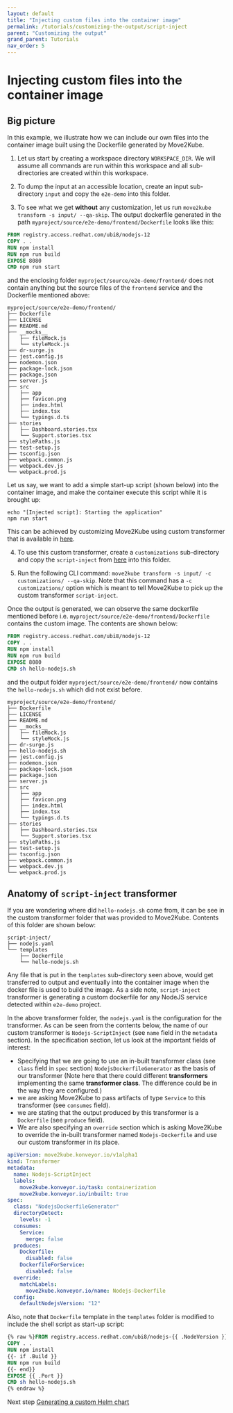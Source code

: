 ```yaml
---
layout: default
title: "Injecting custom files into the container image"
permalink: /tutorials/customizing-the-output/script-inject
parent: "Customizing the output"
grand_parent: Tutorials
nav_order: 5
---
```


# Injecting custom files into the container image

## Big picture

In this example, we illustrate how we can include our own files into the container image built using the Dockerfile generated by Move2Kube. 

1. Let us start by creating a workspace directory `WORKSPACE_DIR`. We will assume all commands are run within this workspace and all sub-directories are created within this workspace.

2. To dump the input at an accessible location, create an input sub-directory `input` and copy the `e2e-demo` into this folder.

3. To see what we get **without** any customization, let us run `move2kube transform -s input/ --qa-skip`. The output dockerfile generated in the path  `myproject/source/e2e-demo/frontend/Dockerfile` looks like this:
```Dockerfile
FROM registry.access.redhat.com/ubi8/nodejs-12
COPY . .
RUN npm install
RUN npm run build
EXPOSE 8080
CMD npm run start
```

and the enclosing folder `myproject/source/e2e-demo/frontend/` does not contain anything but the source files of the `frontend` service and the Dockerfile mentioned above:

```
myproject/source/e2e-demo/frontend/
├── Dockerfile
├── LICENSE
├── README.md
├── __mocks__
│   ├── fileMock.js
│   └── styleMock.js
├── dr-surge.js
├── jest.config.js
├── nodemon.json
├── package-lock.json
├── package.json
├── server.js
├── src
│   ├── app
│   ├── favicon.png
│   ├── index.html
│   ├── index.tsx
│   └── typings.d.ts
├── stories
│   ├── Dashboard.stories.tsx
│   └── Support.stories.tsx
├── stylePaths.js
├── test-setup.js
├── tsconfig.json
├── webpack.common.js
├── webpack.dev.js
└── webpack.prod.js
```

Let us say, we want to add a simple start-up script (shown below) into the container image, and make the container execute this script while it is brought up:
```console
echo "[Injected script]: Starting the application"
npm run start
```

This can be achieved by customizing Move2Kube using custom transformer that is available in [here](https://github.com/konveyor/move2kube-transformers/tree/main/script-inject).

4. To use this custom transformer, create a `customizations` sub-directory and copy the `script-inject` from [here](https://github.com/konveyor/move2kube-transformers/tree/main/script-inject) into this folder.

5. Run the following CLI command: `move2kube transform -s input/ -c customizations/ --qa-skip`. Note that this command has a `-c customizations/` option which is meant to tell Move2Kube to pick up the custom transformer `script-inject`. 

Once the output is generated, we can observe the same dockerfile mentioned before i.e. `myproject/source/e2e-demo/frontend/Dockerfile` contains the custom image. The contents are shown below:
```Dockerfile
FROM registry.access.redhat.com/ubi8/nodejs-12
COPY . .
RUN npm install
RUN npm run build
EXPOSE 8080
CMD sh hello-nodejs.sh
```

and the output folder `myproject/source/e2e-demo/frontend/` now contains the `hello-nodejs.sh` which did not exist before.

```
myproject/source/e2e-demo/frontend/
├── Dockerfile
├── LICENSE
├── README.md
├── __mocks__
│   ├── fileMock.js
│   └── styleMock.js
├── dr-surge.js
├── hello-nodejs.sh
├── jest.config.js
├── nodemon.json
├── package-lock.json
├── package.json
├── server.js
├── src
│   ├── app
│   ├── favicon.png
│   ├── index.html
│   ├── index.tsx
│   └── typings.d.ts
├── stories
│   ├── Dashboard.stories.tsx
│   └── Support.stories.tsx
├── stylePaths.js
├── test-setup.js
├── tsconfig.json
├── webpack.common.js
├── webpack.dev.js
└── webpack.prod.js
```

## Anatomy of `script-inject` transformer
If you are wondering where did `hello-nodejs.sh` come from, it can be see in the custom transformer folder that was provided to Move2Kube. Contents of this folder are shown below:

```
script-inject/
├── nodejs.yaml
└── templates
    ├── Dockerfile
    └── hello-nodejs.sh
```

Any file that is put in the `templates` sub-directory seen above, would get transferred to output and eventually into the container image when the docker file is used to build the image. As a side note, `script-inject` transformer is generating a custom dockerfile for any NodeJS service detected within `e2e-demo` project.

In the above transformer folder, the `nodejs.yaml` is the configuration for the transformer. As can be seen from the contents below, the name of our custom transformer is `Nodejs-ScriptInject` (see `name` field in the `metadata` section). In the specification section, let us look at the important fields of interest:
- Specifying that we are going to use an in-built transformer class (see `class` field in `spec` section) `NodejsDockerfileGenerator` as the basis of our transformer (Note here that there could different **transformers** implementing the same **transformer class**. The difference could be in the way they are configured.)
- we are asking Move2Kube to pass artifacts of type `Service` to this transformer (see `consumes` field).
- we are stating that the output produced by this transformer is a `Dockerfile` (see `produce` field). 
- We are also specifying an `override` section which is asking Move2Kube to override the in-built transformer named `Nodejs-Dockerfile` and use our custom transformer in its place.
```yaml
apiVersion: move2kube.konveyor.io/v1alpha1
kind: Transformer
metadata:
  name: Nodejs-ScriptInject
  labels:
    move2kube.konveyor.io/task: containerization
    move2kube.konveyor.io/inbuilt: true
spec:
  class: "NodejsDockerfileGenerator"
  directoryDetect:
    levels: -1
  consumes:
    Service: 
      merge: false
  produces:
    Dockerfile:
      disabled: false
    DockerfileForService:
      disabled: false
  override:
    matchLabels: 
      move2kube.konveyor.io/name: Nodejs-Dockerfile
  config:
    defaultNodejsVersion: "12"
```

Also, note that `Dockerfile` template in the `templates` folder is modified to include the shell script as start-up script:

```Dockerfile
{% raw %}FROM registry.access.redhat.com/ubi8/nodejs-{{ .NodeVersion }}
COPY . .
RUN npm install
{{- if .Build }}
RUN npm run build
{{- end}}
EXPOSE {{ .Port }}
CMD sh hello-nodejs.sh
{% endraw %}
```

Next step [Generating a custom Helm chart](/tutorials/customizing-the-output/custom-helmchart-gen)
